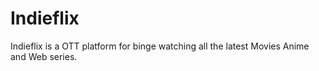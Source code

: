 # Indieflix
Indieflix is a OTT platform for binge watching all the latest Movies Anime and Web series.
